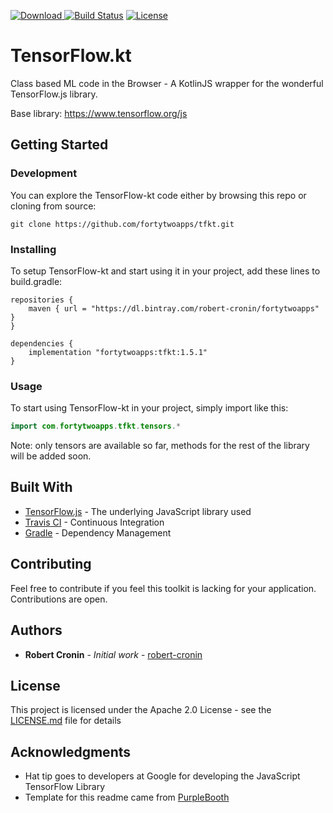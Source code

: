 [![Download](https://api.bintray.com/packages/robert-cronin/fortytwoapps/tfkt/images/download.svg) ](https://bintray.com/robert-cronin/fortytwoapps/tfkt/_latestVersion)
[![Build Status](https://travis-ci.org/fortytwoapps/tfkt.svg?branch=master)](https://travis-ci.org/fortytwoapps/tfkt)
[![License](https://img.shields.io/badge/License-Apache%202.0-blue.svg)](https://opensource.org/licenses/Apache-2.0)
# TensorFlow.kt
Class based ML code in the Browser - A KotlinJS wrapper for the wonderful TensorFlow.js library.

Base library: https://www.tensorflow.org/js

## Getting Started

### Development
You can explore the TensorFlow-kt code either by browsing this repo or cloning from source:
```
git clone https://github.com/fortytwoapps/tfkt.git
```

### Installing

To setup TensorFlow-kt and start using it in your project, add these lines to build.gradle:

```
repositories {
    maven { url = "https://dl.bintray.com/robert-cronin/fortytwoapps" }
}

dependencies {
    implementation "fortytwoapps:tfkt:1.5.1"
}
```

### Usage

To start using TensorFlow-kt in your project, simply import like this:

```kotlin
import com.fortytwoapps.tfkt.tensors.*
```

Note: only tensors are available so far, methods for the rest of the library will be added soon.

## Built With

* [TensorFlow.js](https://github.com/tensorflow/tfjs) - The underlying JavaScript library used
* [Travis CI](https://travis-ci.org/) - Continuous Integration
* [Gradle](https://gradle.org/) - Dependency Management

## Contributing

Feel free to contribute if you feel this toolkit is lacking for your application. Contributions are open.

## Authors

* **Robert Cronin** - *Initial work* - [robert-cronin](https://github.com/robert-cronin)

## License

This project is licensed under the Apache 2.0 License - see the [LICENSE.md](LICENSE.md) file for details

## Acknowledgments

* Hat tip goes to developers at Google for developing the JavaScript TensorFlow Library
* Template for this readme came from [PurpleBooth](https://github.com/PurpleBooth)
